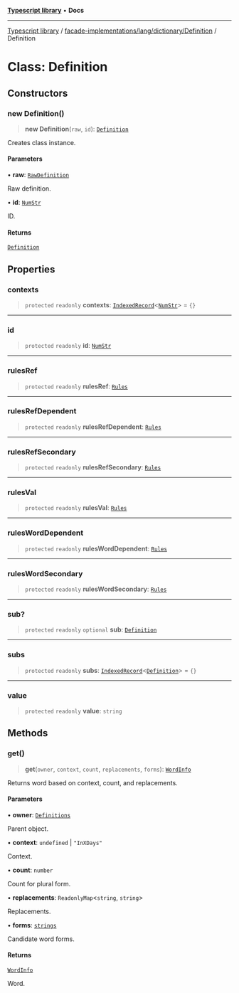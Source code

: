 [**Typescript library**](../../../../../index.md) • **Docs**

***

[Typescript library](../../../../../modules.md) / [facade-implementations/lang/dictionary/Definition](../index.md) / Definition

# Class: Definition

## Constructors

### new Definition()

> **new Definition**(`raw`, `id`): [`Definition`](Definition.md)

Creates class instance.

#### Parameters

• **raw**: [`RawDefinition`](../../core/type-aliases/RawDefinition.md)

Raw definition.

• **id**: [`NumStr`](../../../../../types/core/type-aliases/NumStr.md)

ID.

#### Returns

[`Definition`](Definition.md)

## Properties

### contexts

> `protected` `readonly` **contexts**: [`IndexedRecord`](../../../../../types/core/type-aliases/IndexedRecord.md)\<[`NumStr`](../../../../../types/core/type-aliases/NumStr.md)\> = `{}`

***

### id

> `protected` `readonly` **id**: [`NumStr`](../../../../../types/core/type-aliases/NumStr.md)

***

### rulesRef

> `protected` `readonly` **rulesRef**: [`Rules`](../../core/type-aliases/Rules.md)

***

### rulesRefDependent

> `protected` `readonly` **rulesRefDependent**: [`Rules`](../../core/type-aliases/Rules.md)

***

### rulesRefSecondary

> `protected` `readonly` **rulesRefSecondary**: [`Rules`](../../core/type-aliases/Rules.md)

***

### rulesVal

> `protected` `readonly` **rulesVal**: [`Rules`](../../core/type-aliases/Rules.md)

***

### rulesWordDependent

> `protected` `readonly` **rulesWordDependent**: [`Rules`](../../core/type-aliases/Rules.md)

***

### rulesWordSecondary

> `protected` `readonly` **rulesWordSecondary**: [`Rules`](../../core/type-aliases/Rules.md)

***

### sub?

> `protected` `readonly` `optional` **sub**: [`Definition`](Definition.md)

***

### subs

> `protected` `readonly` **subs**: [`IndexedRecord`](../../../../../types/core/type-aliases/IndexedRecord.md)\<[`Definition`](Definition.md)\> = `{}`

***

### value

> `protected` `readonly` **value**: `string`

## Methods

### get()

> **get**(`owner`, `context`, `count`, `replacements`, `forms`): [`WordInfo`](../../core/interfaces/WordInfo.md)

Returns word based on context, count, and replacements.

#### Parameters

• **owner**: [`Definitions`](../../Definition.internal/interfaces/Definitions.md)

Parent object.

• **context**: `undefined` \| `"InXDays"`

Context.

• **count**: `number`

Count for plural form.

• **replacements**: `ReadonlyMap`\<`string`, `string`\>

Replacements.

• **forms**: [`strings`](../../../../../types/core/type-aliases/strings.md)

Candidate word forms.

#### Returns

[`WordInfo`](../../core/interfaces/WordInfo.md)

Word.
